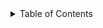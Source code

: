 
<!-- TABLE OF CONTENTS -->
<details>
  <summary>Table of Contents</summary>
  <ol>
    <li>
      <a href="#about-the-project">.</a>
      <ul>
        <li><a href="#built-with">Built With</a></li>
      </ul>
    </li>
    <li>
      <a href="#getting-started">Getting Started</a>
      <ul>
        <li><a href="#prerequisites">Prerequisites</a></li>
        <li><a href="#installation">Installation</a></li>
      </ul>
    </li>
    
<!-- ABOUT THE PROJECT -->
## About The Project

The goal of the project is to develop a dashboard for sales representatives. 
This dashboard provides information about the prediction of whether to grant or deny credit to a customer


### Installation
_Below is an example of how you can instruct your audience on installing and setting up your app. This template doesn't rely on any external dependencies or services._

1. Get a free API Key at [(https://creditscorefrontend-uoknuhh42kpksddm93sy5p.streamlit.app/)
2. Clone the repo
   ```sh
   git clone (https://github.com/Dragomir91/credit_score_front_end.git)
   ```

<p align="right">(<a href="#readme-top">back to top/a>)</p>


